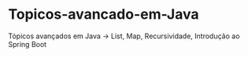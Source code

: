 # Topicos-avancado-em-Java
Tópicos avançados em Java -> List, Map, Recursividade, Introdução ao Spring Boot
